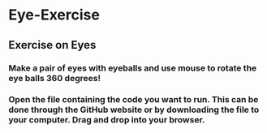 # Eye-Exercise
## Exercise on Eyes
### Make a pair of eyes with eyeballs and use mouse to rotate the eye balls 360 degrees!
### Open the file containing the code you want to run. This can be done through the GitHub website or by downloading the file to your computer. Drag and drop into your browser.
